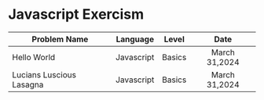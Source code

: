 # Javascript Exercism

| Problem Name                        | Language    | Level    |  Date            |
| ----------------------------------- | ----------- | :------: |  :-----------:   |
| Hello World                         | Javascript  | Basics      |March 31,2024    |
| Lucians Luscious Lasagna            | Javascript  | Basics      |March 31,2024    |
